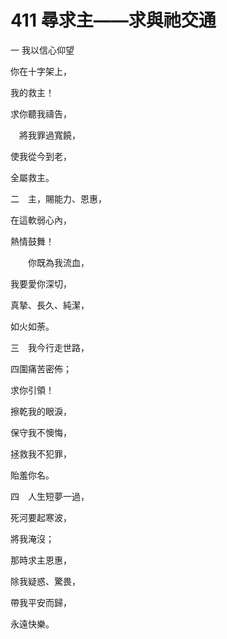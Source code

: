 # 411 尋求主——求與祂交通

一 我以信心仰望

你在十字架上，

我的救主！

求你聽我禱告，

　將我罪過寬饒，

使我從今到老，

全屬救主。

二　主，賜能力、恩惠，

在這軟弱心內，

熱情鼓舞！

　　你既為我流血，

我要愛你深切，

真摯、長久、純潔，

如火如荼。

三　我今行走世路，

四圍痛苦密佈；

求你引領！

擦乾我的眼淚，

保守我不懊悔，

拯救我不犯罪，

貽羞你名。

四　人生短夢一過，

死河要起寒波，

將我淹沒；

那時求主恩惠，

除我疑惑、驚畏，

帶我平安而歸，

永遠快樂。

